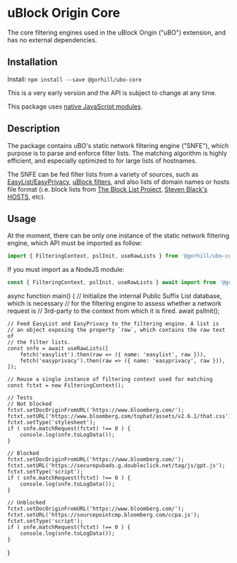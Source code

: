 # uBlock Origin Core

The core filtering engines used in the uBlock Origin ("uBO") extension, and has
no external dependencies.

## Installation

Install: `npm install --save @gorhill/ubo-core`

This is a very early version and the API is subject to change at any time.

This package uses [native JavaScript modules](https://developer.mozilla.org/en-US/docs/Web/JavaScript/Guide/Modules).


## Description

The package contains uBO's static network filtering engine ("SNFE"), which
purpose is to parse and enforce filter lists. The matching algorithm is highly
efficient, and especially optimized to for large lists of hostnames.

The SNFE can be fed filter lists from a variety of sources, such as [EasyList/EasyPrivacy](https://easylist.to/), 
[uBlock filters](https://github.com/uBlockOrigin/uAssets/tree/master/filters), 
and also lists of domain names or hosts file format (i.e. block lists from [The Block List Project](https://github.com/blocklistproject/Lists#the-block-list-project), 
[Steven Black's HOSTS](https://github.com/StevenBlack/hosts#readme), etc).


## Usage

At the moment, there can be only one instance of the static network filtering
engine, which API must be imported as follow:

```js
import { FilteringContext, pslInit, useRawLists } from '@gorhill/ubo-core';
```

If you must import as a NodeJS module:

```js
const { FilteringContext, pslInit, useRawLists } await import from '@gorhill/ubo-core';
```


async function main() {
    // Initialize the internal Public Suffix List database, which is necessary
    // for the filtering engine to assess whether a network request is
    // 3rd-party to the context from which it is fired.
    await pslInit();

    // Feed EasyList and EasyPrivacy to the filtering engine. A list is
    // an object exposing the property `raw`, which contains the raw text of
    // the filter lists.
    const snfe = await useRawLists([
        fetch('easylist').then(raw => ({ name: 'easylist', raw })),
        fetch('easyprivacy').then(raw => ({ name: 'easyprivacy', raw })),
    ]);

    // Reuse a single instance of filtering context used for matching
    const fctxt = new FilteringContext();

    // Tests
    // Not blocked
    fctxt.setDocOriginFromURL('https://www.bloomberg.com/');
    fctxt.setURL('https://www.bloomberg.com/tophat/assets/v2.6.1/that.css');
    fctxt.setType('stylesheet');
    if ( snfe.matchRequest(fctxt) !== 0 ) {
        console.log(snfe.toLogData());
    }

    // Blocked
    fctxt.setDocOriginFromURL('https://www.bloomberg.com/');
    fctxt.setURL('https://securepubads.g.doubleclick.net/tag/js/gpt.js');
    fctxt.setType('script');
    if ( snfe.matchRequest(fctxt) !== 0 ) {
        console.log(snfe.toLogData());
    }

    // Unblocked
    fctxt.setDocOriginFromURL('https://www.bloomberg.com/');
    fctxt.setURL('https://sourcepointcmp.bloomberg.com/ccpa.js');
    fctxt.setType('script');
    if ( snfe.matchRequest(fctxt) !== 0 ) {
        console.log(snfe.toLogData());
    }
}
```
